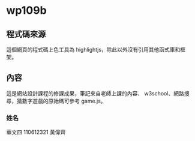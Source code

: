# wp109b
## 程式碼來源
這個網頁的程式碼上色工具為 highlightjs，除此以外沒有引用其他函式庫和框架。
## 內容
這是網站設計課程的修課成果，筆記來自老師上課的內容、 w3school、網路搜尋，猜數字遊戲的原始碼可參考 game.js。

### 姓名
華文四 110612321 黃偉齊